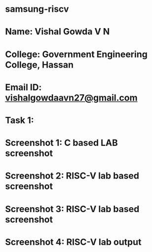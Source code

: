 # samsung-riscv
# Name: Vishal Gowda V N
# College: Government Engineering College, Hassan
# Email ID: vishalgowdaavn27@gmail.com
# Task 1:
# Screenshot 1: C based LAB screenshot 
# Screenshot 2: RISC-V lab based screenshot
# Screenshot 3: RISC-V lab based screenshot
# Screenshot 4: RISC-V lab output
